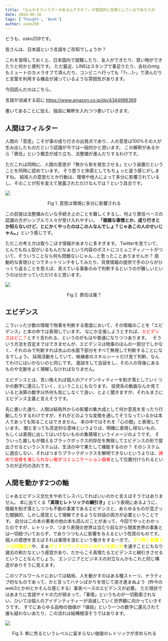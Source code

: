 ```yaml
---
title: 「なんかそういうデータあるんですか？」が意図的に見落としているであろう点
date: 2024-06-16
tags: ['Thought', 'Book']
author: oskn259
---
```


どうも、oskn259です。

皆さんは、日本語という言語をご存知でしょうか？

これを習得しておくと、日本国内で就職したり、友人ができたり、買い物ができたりと何かと便利です。
ただ最近、LINEはスタンプで事足りたり、会社のmtgもミュートのカメラオフで済んだり、コンビニへ行っても「ｱｯ...ｽｰ」で済んだりと言葉を利用する機会が減っているような雰囲気があります。

今回読んだのはこちら。

言語が消滅する前に
https://www.amazon.co.jp/dp/4344986369

書いてあることに加え、独自に解釈を入れつつ書いていきます。


## 人間はフィルター
人間の「意思」こそが事の成り行きの出発点であり、人の意思は100%その人が生み出したものだという認識が今では一般的かと思います。
この解釈があるから「責任」という概念が成り立ち、法整備が進んだりするわけです。　

ただこれは同時に、人間の意思が「無から有を発生させる」という装置だということを同時に認めています。
そう思うと体感としてもちょっと違う感じがしますね。
結局人の意思だとか行動は、環境や他人によって多分に影響されているし、そのことが形を変えて発露されただけなんでは？という具合です。

![](./tsubame.jpg)
<center>Fig 1. 意思は環境に多分に影響される</center>

この前提は法整備みたいな手続き上のことを難しくするし、何より責任ベースの認識の方がシンプルで人々が受け入れやすい。
<span style="font-weight: bold;">「複雑な事情とか、成り行きとか知らないけど、とにかくやったのはこの人なんでしょ？じゃあこの人のせいじゃん。」</span>という感じです。

ただこの考え方は取りこぼす情報があまりに多すぎます。
Twitterを見ていて、とんでもねぇ奴がいるもんだなぁという内容のポストにコミュニティノートがついて、そういうことなら何も問題ないじゃん...と思ったことありませんか？
扇動的な表現ひとつでネットリンチをしてみたり、背景情報の提供で手のひらがひっくり返ることを思えば、見えている事象のみで判断するというのが難しいというのは分かっていただけると思います。

![](./bomber.jpeg)
<center>Fig 2. 責任は誰？</center>


## エビデンス
こういった少数の情報で物事を判断する態度において、その情報のことを「エビデンス」と本の中では表現しています。
なにか主張しようとすれば、<span style="color: #ff0000;">エビデンスはどこ？</span>とすぐ言われる、というのがもはや普通になりつつあります。　
そういう方法を否定まではできませんが、エビデンスは物事のほんの一部分でしかなく、それのみで判断すれば氷山の水面下部分をすべて無視して判断することになるでしょう。
採用活動をしていて、候補者のスキルシートだけ見て判断、なんてわけにはいかないのと同じです。
面談をして会話をし、その人の背後にあるものや文脈をよく理解しなければなりません。

エビデンスとは、言い換えれば個人のアイデンティティーを削ぎ落としていくつかの数字に還元していく、ということにもなります。
投資系の動画なんか見ていると決算の数字以外何も気にしなくて良い、とよく聞きますが、それもまさにエビデンス主義と言えそうです。

先に書いた通り、人間は結局外からの影響の集大成として何か意見を言ったり行動したりするわけですが、それがどのような変換を通してそうなっているかは本人であっても知ることはできません。
本の中ではそれを「心の闇」と表現しています。
闇と言っても否定的な意味というよりは、明確に表現し得ないもの、もしくは表現に出してはいけないものの集積場というイメージのようです。
そういった誰しもが備えるブラックボックス的存在を無視してエビデンスの形で提出させるというシステムは、生活の中で果たして機能するのか？
そのシステムに適合しない、それはつまりブラックボックスを解明できないというよりは、<span style="color: #ff0000;">諦めて役者を演じられない者がコミュニケーション弱者</span>として位置付けられるというのが近代の流れです。


## 人間を動かす2つの軸
じゃあエビデンス文化をやめてレスバしてればいいのかと言えばそうではありません。
本に出てくる<span style="font-weight: bold;">「真理とレトリックの綱引き」</span>という表現にあるように、情報を削ぎ落としつつも不動の事実であるエビデンスと、あらゆるものが混ざった闇鍋的、しかし感覚として理解できるような対話の両方が必要ということです。
自分はこの本の著者の他の本も読んだことがあって、今回でやっとわかったのですが、レトリック、つまり表現の世界は当たり前ながら現実世界の事象とは一切紐づいておらず、でありつつも人に影響を与えるという性質のものです。
個人の感想を言えばそれは事情を汲むという働きをする一方で、<span style="font-weight: bold; color: #ffff00;">ゴリ押し営業マンの同調圧力</span>や、まぁ<span style="font-weight: bold; color: #ffff00;">ギリギリウソではないみたいな言い分</span>を通すことにもなり諸刃の剣だなという感覚があり、だからこそ真理たるエビデンスと綱引きさせるということなんでしょう。
エンジニアとビジネスの対立なんかもこれと同じ構造がありそうに見えます。

このリアルワールドにおいては結局、人を動かすのはある種ストーリ、ナラティブ的なものであって、かと言ってハナシばかりを信じて突き進まぬよう（昨今のweb3とかAIとかそんな感じする）事実ベースのエビデンスが必要。
ただ現状ではあまりに言語サイドの力が弱まって、「事情」というものが一切勘案されない、ひいては個人のアイデンティティーが消滅していく世界観に向かっていきそうです。
すでにあらゆる品物の価値が「値段」という一つの数字に還元されて誰も疑わないあたり、この流れは結構根深そうではあります。

![](./monouru.jpg)
<center>Fig 3. 単に売るというレベルに留まらない価値のレトリックが求められる</center>

